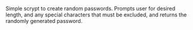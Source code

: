 Simple scrypt to create random passwords. Prompts user for desired length, and any special characters that must be excluded, and returns the randomly generated password.
